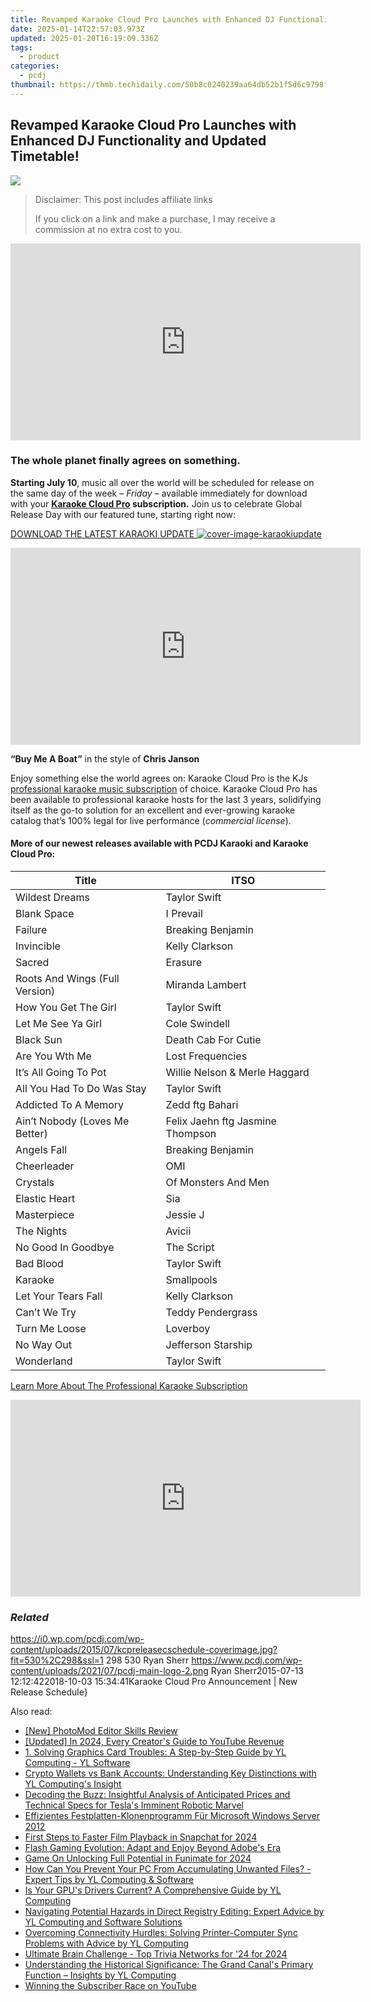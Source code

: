 ```yaml
---
title: Revamped Karaoke Cloud Pro Launches with Enhanced DJ Functionality and Updated Timetable!
date: 2025-01-14T22:57:03.973Z
updated: 2025-01-20T16:19:09.336Z
tags:
  - product
categories:
  - pcdj
thumbnail: https://thmb.techidaily.com/50b8c0240239aa64db52b1f5d6c9798f04334cb3acf289ccfe4f5fa8ce22d8a0.jpg
---
```


## Revamped Karaoke Cloud Pro Launches with Enhanced DJ Functionality and Updated Timetable!

[![](https://i0.wp.com/pcdj.com/wp-content/uploads/2015/07/kcpreleasecschedule-coverimage.jpg?resize=530%2C298&ssl=1)](https://i0.wp.com/pcdj.com/wp-content/uploads/2015/07/kcpreleasecschedule-coverimage.jpg?fit=530%2C298&ssl=1 "kcpreleasecschedule-coverimage")

>  Disclaimer: This post includes affiliate links
>
>  If you click on a link and make a purchase, I may receive a commission at no extra cost to you.
>

<!-- affiliate ads begin -->
<iframe width="560" height="315" src="https://www.youtube.com/embed/5FWCFI3f_cs?si=Kt2Onr_E4c616tbH" title="YouTube video player" frameborder="0" allow="accelerometer; autoplay; clipboard-write; encrypted-media; gyroscope; picture-in-picture; web-share" referrerpolicy="strict-origin-when-cross-origin" allowfullscreen></iframe>
<!-- affiliate ads end -->

### The whole planet finally agrees on something.

**Starting July 10**, music all over the world will be scheduled for release on the same day of the week – _Friday_ – available immediately for download with your **[Karaoke Cloud Pro](https://tools.techidaily.com/pcdj/products/) subscription.** Join us to celebrate Global Release Day with our featured tune, starting right now:

[DOWNLOAD THE LATEST KARAOKI UPDATE ![](https://i1.wp.com/pcdj.com/wp-content/uploads/2015/07/cover-image-karaokiupdate.jpg?fit=300%2C169&ssl=1 "cover-image-karaokiupdate")](https://tools.techidaily.com/pcdj/products/)

<!-- affiliate ads begin -->
<iframe width="560" height="315" src="https://www.youtube.com/embed/jjGL9wFdlbo?si=Vb1JgZqRXNc03UGG" title="YouTube video player" frameborder="0" allow="accelerometer; autoplay; clipboard-write; encrypted-media; gyroscope; picture-in-picture; web-share" referrerpolicy="strict-origin-when-cross-origin" allowfullscreen></iframe>
<!-- affiliate ads end -->

**“Buy Me A Boat”** in the style of **Chris Janson** 

Enjoy something else the world agrees on: Karaoke Cloud Pro is the KJs [professional karaoke music subscription](https://tools.techidaily.com/pcdj/products/) of choice. Karaoke Cloud Pro has been available to professional karaoke hosts for the last 3 years, solidifying itself as the go-to solution for an excellent and ever-growing karaoke catalog that’s 100% legal for live performance (_commercial license_).

#### **More of our newest releases available with PCDJ Karaoki and** **Karaoke Cloud Pro:**

| **Title**                      | **ITSO**                         |
| ------------------------------ | -------------------------------- |
| Wildest Dreams                 | Taylor Swift                     |
| Blank Space                    | I Prevail                        |
| Failure                        | Breaking Benjamin                |
| Invincible                     | Kelly Clarkson                   |
| Sacred                         | Erasure                          |
| Roots And Wings (Full Version) | Miranda Lambert                  |
| How You Get The Girl           | Taylor Swift                     |
| Let Me See Ya Girl             | Cole Swindell                    |
| Black Sun                      | Death Cab For Cutie              |
| Are You Wth Me                 | Lost Frequencies                 |
| It’s All Going To Pot          | Willie Nelson & Merle Haggard    |
| All You Had To Do Was Stay     | Taylor Swift                     |
| Addicted To A Memory           | Zedd ftg Bahari                  |
| Ain’t Nobody (Loves Me Better) | Felix Jaehn ftg Jasmine Thompson |
| Angels Fall                    | Breaking Benjamin                |
| Cheerleader                    | OMI                              |
| Crystals                       | Of Monsters And Men              |
| Elastic Heart                  | Sia                              |
| Masterpiece                    | Jessie J                         |
| The Nights                     | Avicii                           |
| No Good In Goodbye             | The Script                       |
| Bad Blood                      | Taylor Swift                     |
| Karaoke                        | Smallpools                       |
| Let Your Tears Fall            | Kelly Clarkson                   |
| Can’t We Try                   | Teddy Pendergrass                |
| Turn Me Loose                  | Loverboy                         |
| No Way Out                     | Jefferson Starship               |
| Wonderland                     | Taylor Swift                     |

[Learn More About The Professional Karaoke Subscription](https://tools.techidaily.com/pcdj/products/)

<!-- affiliate ads begin -->
<iframe width="560" height="315" src="https://www.youtube.com/embed/yr0yS_Ywrjs?si=QxzYiX1KmUaExmlo" title="YouTube video player" frameborder="0" allow="accelerometer; autoplay; clipboard-write; encrypted-media; gyroscope; picture-in-picture; web-share" referrerpolicy="strict-origin-when-cross-origin" allowfullscreen></iframe>
<!-- affiliate ads end -->

### _Related_

https://i0.wp.com/pcdj.com/wp-content/uploads/2015/07/kcpreleasecschedule-coverimage.jpg?fit=530%2C298&ssl=1 298 530 Ryan Sherr https://www.pcdj.com/wp-content/uploads/2021/07/pcdj-main-logo-2.png Ryan Sherr2015-07-13 12:12:422018-10-03 15:34:41Karaoke Cloud Pro Announcement | New Release Schedule}

<ins class="adsbygoogle"
     style="display:block"
     data-ad-format="autorelaxed"
     data-ad-client="ca-pub-7571918770474297"
     data-ad-slot="1223367746"></ins>

<ins class="adsbygoogle"
     style="display:block"
     data-ad-client="ca-pub-7571918770474297"
     data-ad-slot="8358498916"
     data-ad-format="auto"
     data-full-width-responsive="true"></ins>

<span class="atpl-alsoreadstyle">Also read:</span>
<div><ul>
<li><a href="https://vp-tips.techidaily.com/new-photomod-editor-skills-review/"><u>[New] PhotoMod Editor Skills Review</u></a></li>
<li><a href="https://youtube-zero.techidaily.com/ed-in-2024-every-creators-guide-to-youtube-revenue/"><u>[Updated] In 2024, Every Creator's Guide to YouTube Revenue</u></a></li>
<li><a href="https://discover-fantastic.techidaily.com/1-solving-graphics-card-troubles-a-step-by-step-guide-by-yl-computing-yl-software/"><u>1. Solving Graphics Card Troubles: A Step-by-Step Guide by YL Computing - YL Software</u></a></li>
<li><a href="https://discover-fantastic.techidaily.com/crypto-wallets-vs-bank-accounts-understanding-key-distinctions-with-yl-computings-insight/"><u>Crypto Wallets vs Bank Accounts: Understanding Key Distinctions with YL Computing's Insight</u></a></li>
<li><a href="https://tech-recovery.techidaily.com/decoding-the-buzz-insightful-analysis-of-anticipated-prices-and-technical-specs-for-teslas-imminent-robotic-marvel/"><u>Decoding the Buzz: Insightful Analysis of Anticipated Prices and Technical Specs for Tesla's Imminent Robotic Marvel</u></a></li>
<li><a href="https://win-community.techidaily.com/effizientes-festplatten-klonenprogramm-fur-microsoft-windows-server-2012/"><u>Effizientes Festplatten-Klonenprogramm Für Microsoft Windows Server 2012</u></a></li>
<li><a href="https://some-techniques.techidaily.com/first-steps-to-faster-film-playback-in-snapchat-for-2024/"><u>First Steps to Faster Film Playback in Snapchat for 2024</u></a></li>
<li><a href="https://games-able.techidaily.com/flash-gaming-evolution-adapt-and-enjoy-beyond-adobes-era/"><u>Flash Gaming Evolution: Adapt and Enjoy Beyond Adobe's Era</u></a></li>
<li><a href="https://some-techniques.techidaily.com/game-on-unlocking-full-potential-in-funimate-for-2024/"><u>Game On Unlocking Full Potential in Funimate for 2024</u></a></li>
<li><a href="https://discover-fantastic.techidaily.com/how-can-you-prevent-your-pc-from-accumulating-unwanted-files-expert-tips-by-yl-computing-and-software/"><u>How Can You Prevent Your PC From Accumulating Unwanted Files? - Expert Tips by YL Computing & Software</u></a></li>
<li><a href="https://discover-fantastic.techidaily.com/is-your-gpus-drivers-current-a-comprehensive-guide-by-yl-computing/"><u>Is Your GPU's Drivers Current? A Comprehensive Guide by YL Computing</u></a></li>
<li><a href="https://discover-fantastic.techidaily.com/navigating-potential-hazards-in-direct-registry-editing-expert-advice-by-yl-computing-and-software-solutions/"><u>Navigating Potential Hazards in Direct Registry Editing: Expert Advice by YL Computing and Software Solutions</u></a></li>
<li><a href="https://discover-fantastic.techidaily.com/overcoming-connectivity-hurdles-solving-printer-computer-sync-problems-with-advice-by-yl-computing/"><u>Overcoming Connectivity Hurdles: Solving Printer-Computer Sync Problems with Advice by YL Computing</u></a></li>
<li><a href="https://fox-links.techidaily.com/ultimate-brain-challenge-top-trivia-networks-for-24-for-2024/"><u>Ultimate Brain Challenge - Top Trivia Networks for '24 for 2024</u></a></li>
<li><a href="https://discover-fantastic.techidaily.com/understanding-the-historical-significance-the-grand-canals-primary-function-insights-by-yl-computing/"><u>Understanding the Historical Significance: The Grand Canal's Primary Function – Insights by YL Computing</u></a></li>
<li><a href="https://youtube-clips.techidaily.com/winning-the-subscriber-race-on-youtube/"><u>Winning the Subscriber Race on YouTube</u></a></li>
</ul></div>

